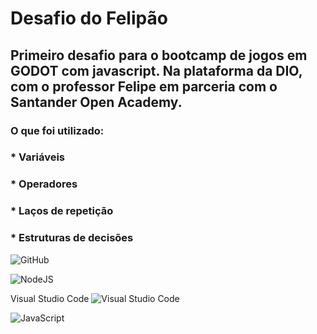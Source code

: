 # Desafio do Felipão

## Primeiro desafio para o bootcamp de jogos em GODOT com javascript. Na plataforma da DIO, com o professor Felipe em parceria com o Santander Open Academy.

### O que foi utilizado:

### * Variáveis
### * Operadores
### * Laços de repetição
### * Estruturas de decisões



![GitHub](https://img.shields.io/badge/github-%23121011.svg?style=for-the-badge&logo=github&logoColor=white)

![NodeJS](https://img.shields.io/badge/node.js-6DA55F?style=for-the-badge&logo=node.js&logoColor=white)

Visual Studio Code	![Visual Studio Code](https://img.shields.io/badge/Visual%20Studio%20Code-0078d7.svg?style=for-the-badge&logo=visual-studio-code&logoColor=white)

![JavaScript](https://img.shields.io/badge/javascript-%23323330.svg?style=for-the-badge&logo=javascript&logoColor=%23F7DF1E)
